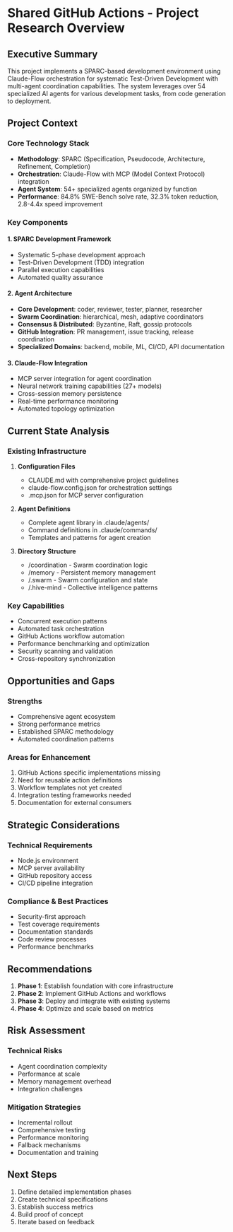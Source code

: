# Shared GitHub Actions - Project Research Overview

## Executive Summary
This project implements a SPARC-based development environment using Claude-Flow orchestration for systematic Test-Driven Development with multi-agent coordination capabilities. The system leverages over 54 specialized AI agents for various development tasks, from code generation to deployment.

## Project Context

### Core Technology Stack
- **Methodology**: SPARC (Specification, Pseudocode, Architecture, Refinement, Completion)
- **Orchestration**: Claude-Flow with MCP (Model Context Protocol) integration
- **Agent System**: 54+ specialized agents organized by function
- **Performance**: 84.8% SWE-Bench solve rate, 32.3% token reduction, 2.8-4.4x speed improvement

### Key Components

#### 1. SPARC Development Framework
- Systematic 5-phase development approach
- Test-Driven Development (TDD) integration
- Parallel execution capabilities
- Automated quality assurance

#### 2. Agent Architecture
- **Core Development**: coder, reviewer, tester, planner, researcher
- **Swarm Coordination**: hierarchical, mesh, adaptive coordinators
- **Consensus & Distributed**: Byzantine, Raft, gossip protocols
- **GitHub Integration**: PR management, issue tracking, release coordination
- **Specialized Domains**: backend, mobile, ML, CI/CD, API documentation

#### 3. Claude-Flow Integration
- MCP server integration for agent coordination
- Neural network training capabilities (27+ models)
- Cross-session memory persistence
- Real-time performance monitoring
- Automated topology optimization

## Current State Analysis

### Existing Infrastructure
1. **Configuration Files**
   - CLAUDE.md with comprehensive project guidelines
   - claude-flow.config.json for orchestration settings
   - .mcp.json for MCP server configuration

2. **Agent Definitions**
   - Complete agent library in .claude/agents/
   - Command definitions in .claude/commands/
   - Templates and patterns for agent creation

3. **Directory Structure**
   - /coordination - Swarm coordination logic
   - /memory - Persistent memory management
   - /.swarm - Swarm configuration and state
   - /.hive-mind - Collective intelligence patterns

### Key Capabilities
- Concurrent execution patterns
- Automated task orchestration
- GitHub Actions workflow automation
- Performance benchmarking and optimization
- Security scanning and validation
- Cross-repository synchronization

## Opportunities and Gaps

### Strengths
- Comprehensive agent ecosystem
- Strong performance metrics
- Established SPARC methodology
- Automated coordination patterns

### Areas for Enhancement
1. GitHub Actions specific implementations missing
2. Need for reusable action definitions
3. Workflow templates not yet created
4. Integration testing frameworks needed
5. Documentation for external consumers

## Strategic Considerations

### Technical Requirements
- Node.js environment
- MCP server availability
- GitHub repository access
- CI/CD pipeline integration

### Compliance & Best Practices
- Security-first approach
- Test coverage requirements
- Documentation standards
- Code review processes
- Performance benchmarks

## Recommendations

1. **Phase 1**: Establish foundation with core infrastructure
2. **Phase 2**: Implement GitHub Actions and workflows
3. **Phase 3**: Deploy and integrate with existing systems
4. **Phase 4**: Optimize and scale based on metrics

## Risk Assessment

### Technical Risks
- Agent coordination complexity
- Performance at scale
- Memory management overhead
- Integration challenges

### Mitigation Strategies
- Incremental rollout
- Comprehensive testing
- Performance monitoring
- Fallback mechanisms
- Documentation and training

## Next Steps
1. Define detailed implementation phases
2. Create technical specifications
3. Establish success metrics
4. Build proof of concept
5. Iterate based on feedback